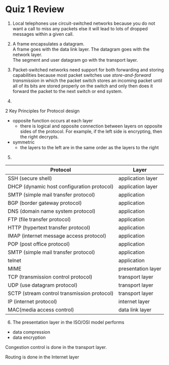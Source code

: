 Quiz 1 Review
===============

1. Local telephones use circuit-switched networks because you do not want a call to miss any packets else it will lead to lots of dropped messages within a given call.

2. A frame encapsulates a datagram.   
A frame goes with the data link layer.
The datagram goes with the network layer.   
The segment and user datagram go with the transport layer.


3. Packet-switched networks need support for both forwarding and storing capabilities because most packet switches use *store-and-forward transmission* in which the packet switch stores an incoming packet until all of its bits are stored properly on the switch and only then does it forward the packet to the next switch or end system.

4.
2 Key Principles for Protocol design
* opposite function occurs at each layer
  * there is logical and opposite connection between layers on opposite sides of the protocol. For example, if the left side is encrypting, then the right decrypts.
* symmetric
  * the layers to the left are in the same order as the layers to the right

5.

| Protocol | Layer |
| --- |---|
|SSH (secure shell)|application layer|
|DHCP (dynamic host configuration protocol)|application layer|
|SMTP (simple mail transfer protocol)|application|
|BGP (border gateway protocol)|application|
|DNS (domain name system protocol)|application|
|FTP (file transfer protocol)|application|
|HTTP (hypertext transfer protocol)|application|
|IMAP (internet message access protocol)|application|
|POP (post office protocol)|application|
|SMTP (simple mail transfer protocol)|application|
|telnet|application|
|MIME|presentation layer|
|TCP (transmission control protocol)|transport layer|
|UDP (use datagram protocol)|transport layer|
|SCTP (stream control transmission protocol)|transport layer|
|IP (internet protocol)|internet layer|
|MAC(media access control)|data link layer|


6. The presentation layer in the ISO/OSI model performs
* data compression
* data encryption

Congestion control is done in the transport layer.

Routing is done in the Internet layer
